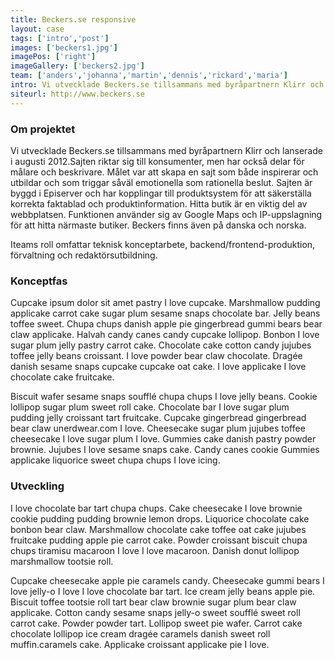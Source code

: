 ```yaml
---
title: Beckers.se responsive
layout: case
tags: ['intro','post']
images: ['beckers1.jpg']
imagePos: ['right']
imageGallery: ['beckers2.jpg']
team: ['anders','johanna','martin','dennis','rickard','maria']
intro: Vi utvecklade Beckers.se tillsammans med byråpartnern Klirr och lanserade i augusti 2012.
siteurl: http://www.beckers.se
---
```


### Om projektet
Vi utvecklade Beckers.se tillsammans med byråpartnern Klirr och lanserade i augusti 2012.Sajten riktar sig till konsumenter, men har också delar för målare och beskrivare. Målet var att skapa en sajt som både inspirerar och utbildar och som triggar såväl emotionella som rationella beslut. Sajten är byggd i Episerver och har kopplingar till produktsystem för att säkerställa korrekta faktablad och produktinformation. Hitta butik är en viktig del av webbplatsen. Funktionen använder sig av Google Maps och IP-uppslagning för att hitta närmaste butiker. Beckers finns även på danska och norska.

Iteams roll omfattar teknisk konceptarbete, backend/frontend-produktion, förvaltning och redaktörsutbildning.

### Konceptfas
Cupcake ipsum dolor sit amet pastry I love cupcake. Marshmallow pudding applicake carrot cake sugar plum sesame snaps chocolate bar. Jelly beans toffee sweet. Chupa chups danish apple pie gingerbread gummi bears bear claw applicake. Halvah candy canes candy cupcake lollipop. Bonbon I love sugar plum jelly pastry carrot cake. Chocolate cake cotton candy jujubes toffee jelly beans croissant. I love powder bear claw chocolate. Dragée danish sesame snaps cupcake cupcake oat cake. I love applicake I love chocolate cake fruitcake.

Biscuit wafer sesame snaps soufflé chupa chups I love jelly beans. Cookie lollipop sugar plum sweet roll cake. Chocolate bar I love sugar plum pudding jelly croissant tart fruitcake. Cupcake gingerbread gingerbread bear claw unerdwear.com I love. Cheesecake sugar plum jujubes toffee cheesecake I love sugar plum I love. Gummies cake danish pastry powder brownie. Jujubes I love sesame snaps cake. Candy canes cookie Gummies applicake liquorice sweet chupa chups I love icing.

### Utveckling
I love chocolate bar tart chupa chups. Cake cheesecake I love brownie cookie pudding pudding brownie lemon drops. Liquorice chocolate cake bonbon bear claw. Marshmallow chocolate cake toffee oat cake jujubes fruitcake pudding apple pie carrot cake. Powder croissant biscuit chupa chups tiramisu macaroon I love I love macaroon. Danish donut lollipop marshmallow tootsie roll.

Cupcake cheesecake apple pie caramels candy. Cheesecake gummi bears I love jelly-o I love I love chocolate bar tart. Ice cream jelly beans apple pie. Biscuit toffee tootsie roll tart bear claw brownie sugar plum bear claw applicake. Cotton candy sesame snaps jelly-o sweet soufflé sweet roll carrot cake. Powder powder tart. Lollipop sweet pie wafer. Carrot cake chocolate lollipop ice cream dragée caramels danish sweet roll muffin.caramels cake. Applicake croissant applicake pie I love.